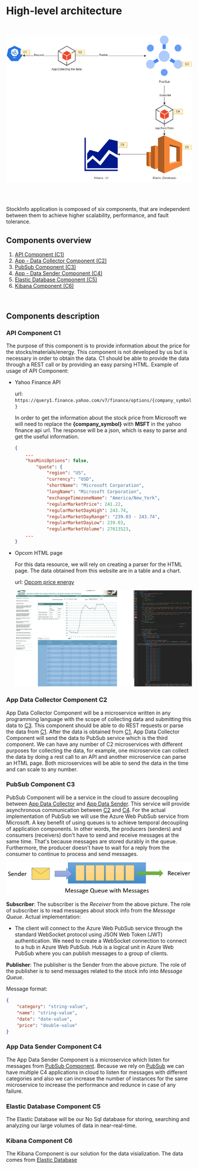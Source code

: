 # High-level architecture
</br>

![StockInfoArch](./images/high-level-arch.png?raw=true "StockInfoArch")

</br></br>

StockInfo application is composed of six components, that are independent between them to achieve higher scalability, performance, and fault tolerance.
## Components overview
1. [API Component (C1)](#api-component) 
2. [App - Data Collector Component (C2)](#app-data-collector-component-c2)
3. [PubSub Component (C3)](#pubsub-component-c3)
4. [App - Data Sender Component (C4)](#app-data-sender-component-c4)
5. [Elastic Database Component (C5)](#elastic-database-component-c5)
6. [Kibana Component (C6)](#kibana-component-c6)
</br>

## Components description

### API Component C1

The purpose of this component is to provide information about the price for the stocks/materials/energy.
This component is not developed by us but is necessary in order to obtain the data. C1 should be able to provide the data through a REST call or by providing an easy parsing HTML.
Example of usage of API Component: 

* Yahoo Finance API

    url: `https://query1.finance.yahoo.com/v7/finance/options/{company_symbol}`

    In order to get the information about the stock price from Microsoft we will need to replace the **{company_symbol}** with **MSFT** in the yahoo finance api url.
    The response will be a json, which is easy to parse and get the useful information.

    ```json
    {
        ...
        "hasMiniOptions": false,
            "quote": {
                "region": "US",
                "currency": "USD",
                "shortName": "Microsoft Corporation",
                "longName": "Microsoft Corporation",
                "exchangeTimezoneName": "America/New_York",
                "regularMarketPrice": 241.22,
                "regularMarketDayHigh": 243.74,
                "regularMarketDayRange": "239.03 - 243.74",
                "regularMarketDayLow": 239.03,
                "regularMarketVolume": 27613523,
        ...
    }
    ```

* Opcom HTML page

    For this data resource, we will rely on creating a parser for the HTML page. The data obtained from this website are in a table and a chart.

    url: [Opcom price energy](https://www.opcom.ro/opcom/rapoarte/pzu/RaportMarketResults.php?lang=ro)

    ![Opcom](./images/opcom.png?raw=true "Opcom")


### App Data Collector Component C2
App Data Collector Component will be a microservice written in any programming language with the scope of collecting data and submitting this data to [C3](#pubsub-component-c3).
This component should be able to do REST requests or parse the data from [C1](#api-component). After the data is obtained from [C1](#api-component), App Data Collector Component will send the data to PubSub service which is the third component.
We can have any number of C2 microservices with different purposes for collecting the data, for example, one microservice can collect the data by doing a rest call to an API and another microservice can parse an HTML page.
Both microservices will be able to send the data in the time and can scale to any number.

### PubSub Component C3
PubSub Component will be a service in the cloud to assure decoupling between [App Data Collector](#app-data-collector-component-c2) and [App Data Sender](#app-data-sender-component-c4). This service will provide asynchronous communication between [C2](#app-data-collector-component-c2) and [C4](#app-data-sender-component-c4). For the actual implementation of PubSub we will use the Azure Web PubSub service from Microsoft. A key benefit of using queues is to achieve temporal decoupling of application components. In other words, the producers (senders) and consumers (receivers) don't have to send and receive messages at the same time. That's because messages are stored durably in the queue. Furthermore, the producer doesn't have to wait for a reply from the consumer to continue to process and send messages.

![PubSub](./images/pub-sub.png?raw=true "PubSub")

**Subscriber**: The subscriber is the *Receiver* from the above picture. The role of subscriber is to read messages about stock info from the *Message Queue*.
Actual implementation:
- The client will connect to the Azure Web PubSub service through the standard WebSocket protocol using JSON Web Token (JWT) authentication. We need to create a WebSocket connection to connect to a hub in Azure Web PubSub. Hub is a logical unit in Azure Web PubSub where you can publish messages to a group of clients.

**Publisher**: The publisher is the Sender from the above picture. The role of the publisher is to send messages related to the stock info into *Message Queue*.

Message format:

```json
{
    "category": "string-value",
    "name": "string-value",
    "date": "date-value",
    "price": "double-value"
}
```
### App Data Sender Component C4
The App Data Sender Component is a microservice which listen for messages from [PubSub Component](#pubsub-component-c3).
Because we rely on [PubSub](#pubsub-component-c3) we can have multiple C4 applications in cloud to listen for messages with different categories and also we can increase the number of instances for the same microservice to increase the performance and redunce in case of any failure.

### Elastic Database Component C5
The Elastic Database will be our No Sql database for storing, searching and analyzing our large volumes of data in near-real-time.

### Kibana Component C6
The Kibana Component is our solution for the data visialization. The data comes from [Elastic Database](#elastic-database-component-c5)



